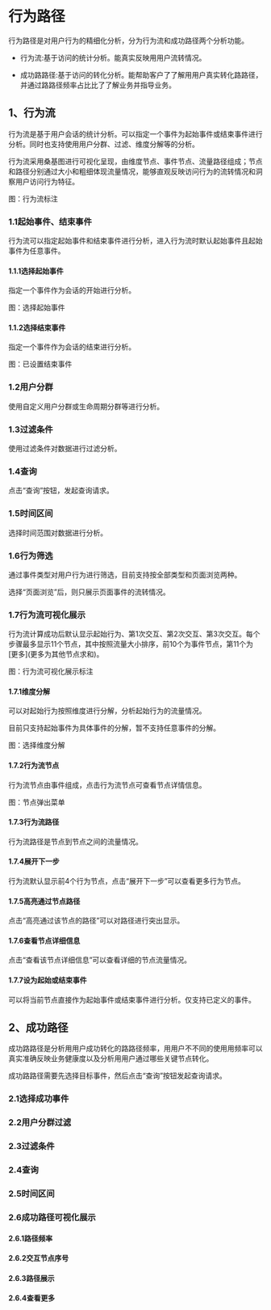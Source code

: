 # 行为路径

行为路径是对用户行为的精细化分析，分为行为流和成功路径两个分析功能。

* 行为流:基于访问的统计分析。能真实反映⽤用户流转情况。

* 成功路路径:基于访问的转化分析。能帮助客户了了解⽤用户真实转化路路径，并通过路路径频率占⽐比了了解业务并指导业务。

## 1、行为流

行为流是基于用户会话的统计分析。可以指定一个事件为起始事件或结束事件进行分析。同时也支持使用用户分群、过滤、维度分解等的分析。

行为流采用桑基图进行可视化呈现，由维度节点、事件节点、流量路径组成；节点和路径分别通过大小和粗细体现流量情况，能够直观反映访问行为的流转情况和洞察用户访问行为特征。

图：行为流标注

### 1.1起始事件、结束事件

行为流可以指定起始事件和结束事件进行分析，进入行为流时默认起始事件且起始事件为任意事件。

#### 1.1.1选择起始事件

指定一个事件作为会话的开始进行分析。

图：选择起始事件

#### 1.1.2选择结束事件

指定一个事件作为会话的结束进行分析。

图：已设置结束事件

### 1.2用户分群

使用自定义用户分群或生命周期分群等进行分析。

### 1.3过滤条件

使用过滤条件对数据进行过滤分析。

### 1.4查询

点击“查询”按钮，发起查询请求。

### 1.5时间区间

选择时间范围对数据进行分析。

### 1.6行为筛选

通过事件类型对用户行为进行筛选，目前支持按全部类型和页面浏览两种。

选择“页面浏览”后，则只展示页面事件的流转情况。

### 1.7行为流可视化展示

行为流计算成功后默认显示起始行为、第1次交互、第2次交互、第3次交互。每个步骤最多显示11个节点，其中按照流量大小排序，前10个为事件节点，第11个为\[更多\]\(更多为其他节点求和\)。

图：行为流可视化展示标注

#### 1.7.1维度分解

可以对起始行为按照维度进行分解，分析起始行为的流量情况。

目前只支持起始事件为具体事件的分解，暂不支持任意事件的分解。

图：选择维度分解

#### 1.7.2行为流节点

行为流节点由事件组成，点击行为流节点可查看节点详情信息。

图：节点弹出菜单

#### 1.7.3行为流路径

行为流路径是节点到节点之间的流量情况。

#### 1.7.4展开下一步

行为流默认显示前4个行为节点，点击“展开下一步”可以查看更多行为节点。

#### 1.7.5高亮通过节点路径

点击“高亮通过该节点的路径”可以对路径进行突出显示。

#### 1.7.6查看节点详细信息

点击“查看该节点详细信息”可以查看详细的节点流量情况。

#### 1.7.7设为起始或结束事件

可以将当前节点直接作为起始事件或结束事件进行分析。仅支持已定义的事件。

## 2、成功路径

成功路路径是分析⽤用户成功转化的路路径频率，⽤用户不不同的使⽤用频率可以真实准确反映业务健康度以及分析⽤用户通过哪些关键节点转化。

成功路路径需要先选择目标事件，然后点击“查询”按钮发起查询请求。

### 2.1选择成功事件

### 2.2用户分群过滤

### 2.3过滤条件

### 2.4查询

### 2.5时间区间

### 2.6成功路径可视化展示

#### 2.6.1路径频率

#### 2.6.2交互节点序号

#### 2.6.3路径展示

#### 2.6.4查看更多

#### 



